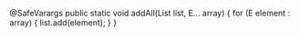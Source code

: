 @SafeVarargs
public static <E> void addAll(List<E> list, E... array) {
    for (E element : array) {
        list.add(element);
    }
}